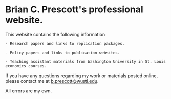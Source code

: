 # Brian C. Prescott's professional website.

This website contains the following information

    - Research papers and links to replication packages.

    - Policy papers and links to publication websites.

    - Teaching assistant materials from Washington University in St. Louis economics courses.

If you have any questions regarding my work or materials posted online, please contact me at b.prescott@wustl.edu.

All errors are my own.